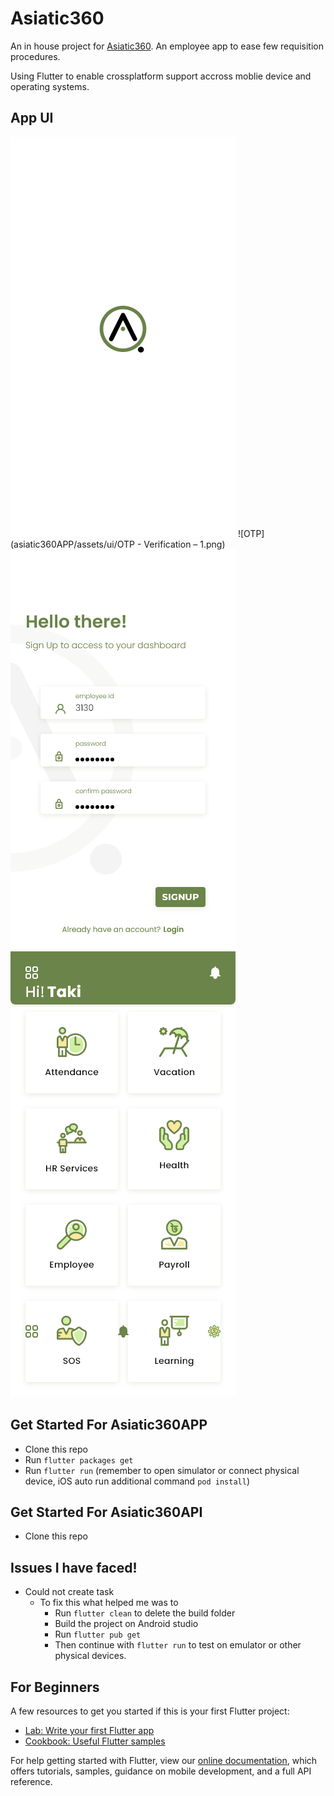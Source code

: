 # Asiatic360

An in house project for [Asiatic360](https://xd.adobe.com/view/57f6dfea-3224-4a74-9b66-e2e6ff131045-02a5/). An employee app to ease few requisition procedures.

Using Flutter to enable crossplatform support accross moblie device and operating systems.

## App UI

![SplashScreen](asiatic360APP/assets/ui/SplashScreen.png)
![OTP](asiatic360APP/assets/ui/OTP - Verification – 1.png)
![SplashScreen](asiatic360APP/assets/ui/Signup.png)
![SplashScreen](asiatic360APP/assets/ui/Dashboard.png)

## Get Started For Asiatic360APP

*   Clone this repo
*   Run `flutter packages get`
*   Run `flutter run` (remember to open simulator or connect physical device, iOS auto run additional command `pod install`)

## Get Started For Asiatic360API

*   Clone this repo

## Issues I have faced!

*   Could not create task
    *   To fix this what helped me was to
        *   Run `flutter clean` to delete the build folder
        *   Build the project on Android studio
        *   Run `flutter pub get`
        *   Then continue with `flutter run` to test on emulator or other physical devices.

## For Beginners

A few resources to get you started if this is your first Flutter project:

*   [Lab: Write your first Flutter app](https://flutter.dev/docs/get-started/codelab)
*   [Cookbook: Useful Flutter samples](https://flutter.dev/docs/cookbook)

For help getting started with Flutter, view our
[online documentation](https://flutter.dev/docs), which offers tutorials,
samples, guidance on mobile development, and a full API reference.
